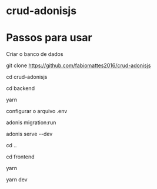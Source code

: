 # crud-adonisjs


# Passos para usar

Criar o banco de dados

git clone https://github.com/fabiomattes2016/crud-adonisjs

cd crud-adonisjs

cd backend

yarn

configurar o arquivo .env

adonis migration:run

adonis serve --dev

cd ..

cd frontend

yarn

yarn dev
